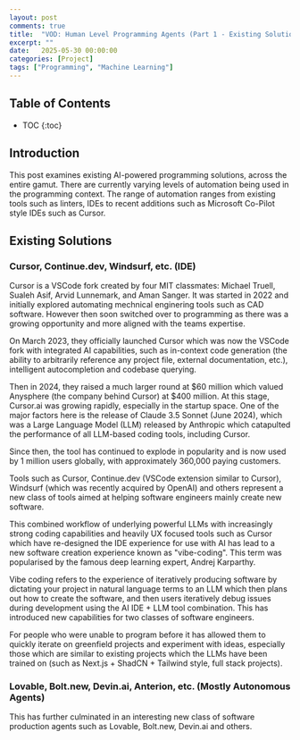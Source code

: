```yaml
---
layout: post
comments: true
title:  "VOD: Human Level Programming Agents (Part 1 - Existing Solutions)" # this could be a lot better
excerpt: ""
date:   2025-05-30 00:00:00
categories: [Project]
tags: ["Programming", "Machine Learning"]
---
```


## Table of Contents

* TOC
{:toc}

## Introduction

This post examines existing AI-powered programming solutions, across
the entire gamut.
There are currently varying levels of automation being used in the programming
context. The range of automation ranges from existing tools such as linters,
IDEs to recent additions such as Microsoft Co-Pilot style IDEs such as
Cursor.

## Existing Solutions

### Cursor, Continue.dev, Windsurf, etc. (IDE)

Cursor is a VSCode fork created by four MIT classmates: Michael Truell, Sualeh Asif,
Arvid Lunnemark, and Aman Sanger. It was started in 2022 and initially explored
automating mechnical enginering tools such as CAD software. However then soon
switched over to programming as there was a growing opportunity and more aligned
with the teams expertise.

On March 2023, they officially launched Cursor which was now the VSCode fork
with integrated AI capabilities, such as in-context code generation (the ability
to arbitrarily reference any project file, external documentation, etc.),
intelligent autocompletion and codebase querying.

Then in 2024, they raised a much larger round at $60 million which valued
Anysphere (the company behind Cursor) at $400 million.
At this stage, Cursor.ai was growing rapidly, especially in the startup space.
One of the major factors here is the release of Claude 3.5 Sonnet (June 2024),
which was a Large Language Model (LLM) released by Anthropic which catapulted the
performance of all LLM-based coding tools, including Cursor.

Since then, the tool has continued to explode in popularity and is now used by
1 million users globally, with approximately 360,000 paying customers.
<!--
https://taptwicedigital.com/stats/cursor
-->

<!-- ## References -->

Tools such as Cursor, Continue.dev (VSCode extension similar to Cursor), Windsurf
(which was recently acquired by OpenAI) and others represent a new class of tools
aimed at helping software engineers mainly create new software.

This combined workflow of underlying powerful LLMs with increasingly strong
coding capabilities and heavily UX focused tools such as Cursor which have
re-designed the IDE experience for use with AI has lead to a new software
creation experience known as "vibe-coding".
This term was popularised by the
famous deep learning expert, Andrej Karparthy.
<!--
https://x.com/karpathy/status/1886192184808149383?lang=en-GB
-->

Vibe coding refers to the experience of iteratively producing software by dictating
your project in natural language terms to an LLM which then plans out how to
create the software, and then users iteratively debug issues during development
using the AI IDE + LLM tool combination. This has introduced new capabilities for
two classes of software engineers.

For people who were unable to program before it has allowed
them to quickly iterate on greenfield projects and experiment with ideas, especially
those which are similar to existing projects which the LLMs have been trained on
(such as Next.js + ShadCN + Tailwind style, full stack projects).

### Lovable, Bolt.new, Devin.ai, Anterion, etc. (Mostly Autonomous Agents)

This has further culminated in an interesting new class of software production
agents such as Lovable, Bolt.new, Devin.ai and others.